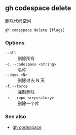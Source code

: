 ## gh codespace delete

删除代码空间

```
gh codespace delete [flags]
```

### Options

<dl class="flags">
	<dt><code>--all</code></dt>
	<dd>删除所有</dd>

<dt><code>-c</code>, <code>--codespace &lt;string&gt;</code></dt>
<dd>名称</dd>

<dt><code>--days &lt;N&gt;</code></dt>
<dd>删除过去 N 天</dd>

<dt><code>-f</code>, <code>--force</code></dt>
<dd>强制删除</dd>

<dt><code>-r</code>, <code>--repo &lt;repository&gt;</code></dt>
<dd>删除一个库</dd>

</dl>

### See also

- [gh codespace](./gh_codespace.zh.md)
